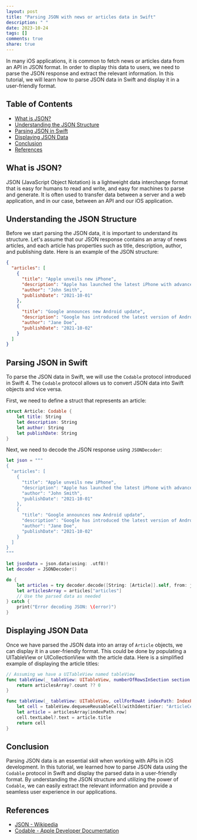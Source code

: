 ```yaml
---
layout: post
title: "Parsing JSON with news or articles data in Swift"
description: " "
date: 2023-10-24
tags: []
comments: true
share: true
---
```


In many iOS applications, it is common to fetch news or articles data from an API in JSON format. In order to display this data to users, we need to parse the JSON response and extract the relevant information. In this tutorial, we will learn how to parse JSON data in Swift and display it in a user-friendly format.

## Table of Contents
- [What is JSON?](#what-is-json)
- [Understanding the JSON Structure](#understanding-the-json-structure)
- [Parsing JSON in Swift](#parsing-json-in-swift)
- [Displaying JSON Data](#displaying-json-data)
- [Conclusion](#conclusion)
- [References](#references)

## What is JSON?
JSON (JavaScript Object Notation) is a lightweight data interchange format that is easy for humans to read and write, and easy for machines to parse and generate. It is often used to transfer data between a server and a web application, and in our case, between an API and our iOS application.

## Understanding the JSON Structure
Before we start parsing the JSON data, it is important to understand its structure. Let's assume that our JSON response contains an array of news articles, and each article has properties such as title, description, author, and publishing date. Here is an example of the JSON structure:

```json
{
  "articles": [
    {
      "title": "Apple unveils new iPhone",
      "description": "Apple has launched the latest iPhone with advanced features.",
      "author": "John Smith",
      "publishDate": "2021-10-01"
    },
    {
      "title": "Google announces new Android update",
      "description": "Google has introduced the latest version of Android.",
      "author": "Jane Doe",
      "publishDate": "2021-10-02"
    }
  ]
}
```

## Parsing JSON in Swift
To parse the JSON data in Swift, we will use the `Codable` protocol introduced in Swift 4. The `Codable` protocol allows us to convert JSON data into Swift objects and vice versa.

First, we need to define a struct that represents an article:

```swift
struct Article: Codable {
    let title: String
    let description: String
    let author: String
    let publishDate: String
}
```

Next, we need to decode the JSON response using `JSONDecoder`:

```swift
let json = """
{
  "articles": [
    {
      "title": "Apple unveils new iPhone",
      "description": "Apple has launched the latest iPhone with advanced features.",
      "author": "John Smith",
      "publishDate": "2021-10-01"
    },
    {
      "title": "Google announces new Android update",
      "description": "Google has introduced the latest version of Android.",
      "author": "Jane Doe",
      "publishDate": "2021-10-02"
    }
  ]
}
"""

let jsonData = json.data(using: .utf8)!
let decoder = JSONDecoder()

do {
    let articles = try decoder.decode([String: [Article]].self, from: jsonData)
    let articlesArray = articles["articles"]
    // Use the parsed data as needed
} catch {
    print("Error decoding JSON: \(error)")
}
```

## Displaying JSON Data
Once we have parsed the JSON data into an array of `Article` objects, we can display it in a user-friendly format. This could be done by populating a UITableView or UICollectionView with the article data. Here is a simplified example of displaying the article titles:

```swift
// Assuming we have a UITableView named tableView
func tableView(_ tableView: UITableView, numberOfRowsInSection section: Int) -> Int {
    return articlesArray?.count ?? 0
}

func tableView(_ tableView: UITableView, cellForRowAt indexPath: IndexPath) -> UITableViewCell {
    let cell = tableView.dequeueReusableCell(withIdentifier: "ArticleCell", for: indexPath)
    let article = articlesArray[indexPath.row]
    cell.textLabel?.text = article.title
    return cell
}
```

## Conclusion
Parsing JSON data is an essential skill when working with APIs in iOS development. In this tutorial, we learned how to parse JSON data using the `Codable` protocol in Swift and display the parsed data in a user-friendly format. By understanding the JSON structure and utilizing the power of `Codable`, we can easily extract the relevant information and provide a seamless user experience in our applications.

## References
- [JSON - Wikipedia](https://en.wikipedia.org/wiki/JSON)
- [Codable - Apple Developer Documentation](https://developer.apple.com/documentation/foundation/archives_and_serialization/encoding_and_decoding_custom_types)